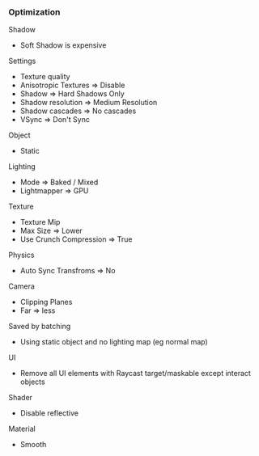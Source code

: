 ### Optimization 

Shadow
 - Soft Shadow is expensive 

Settings
 - Texture quality
 - Anisotropic Textures => Disable
 - Shadow => Hard Shadows Only
 - Shadow resolution => Medium Resolution
 - Shadow cascades => No cascades
 - VSync => Don't Sync

Object 
 -  Static

Lighting
 - Mode => Baked / Mixed
 - Lightmapper => GPU

Texture 
 - Texture Mip
 - Max Size => Lower
 - Use Crunch Compression => True
 
Physics
 - Auto Sync Transfroms => No

Camera
 - Clipping Planes 
 - Far => less

Saved by batching
 - Using static object and no lighting map (eg normal map)

UI
 - Remove all UI elements with Raycast target/maskable except interact objects 

Shader
 - Disable reflective 

Material 
 - Smooth
